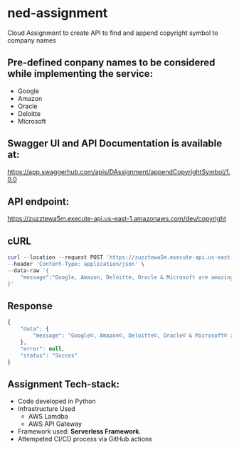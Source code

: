 # ned-assignment

Cloud Assignment to create API to find and append copyright symbol to company names

## Pre-defined conpany names to be considered while implementing the service:
- Google
- Amazon
- Oracle
- Deloitte
- Microsoft

## Swagger UI and API Documentation is available at:

https://app.swaggerhub.com/apis/DAssignment/appendCopyrightSymbol/1.0.0

## API endpoint:

https://zuzztewa5m.execute-api.us-east-1.amazonaws.com/dev/copyright

## cURL
```powershell
curl --location --request POST 'https://zuzztewa5m.execute-api.us-east-1.amazonaws.com/dev/copyright' \
--header 'Content-Type: application/json' \
--data-raw '{
    "message":"Google, Amazon, Deloitte, Oracle & Microsoft are amazing places to work."
}'
```
## Response
```javascript
{
    "data": {
        "message": "Google©, Amazon©, Deloitte©, Oracle© & Microsoft© are amazing places to work."
    },
    "error": null,
    "status": "Succes"
}
```
## Assignment Tech-stack:
- Code developed in Python
- Infrastructure Used
    - AWS Lamdba    
    - AWS API Gateway
- Framework used: **Serverless Framework**.
- Attempeted CI/CD process via GitHub actions
